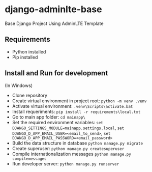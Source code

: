 # django-adminlte-base
Base Django Project Using AdminLTE Template

## Requirements

- Python installed
- Pip installed

## Install and Run for development
(In Windows)
- Clone repository
- Create virtual environment in project root: `python -m venv .venv`
- Activate virtual environment: `.venv\Scripts\activate.bat`
- Install requeriments: `pip install -r requirements\local.txt`
- Go to main app folder: `cd mainapp\`
- Set the required environment variables: `set DJANGO_SETTINGS_MODULE=mainapp.settings.local`, `set DJANGO_D_APP_EMAIL_USER=<email_to_send>`, `set DJANGO_D_APP_EMAIL_PASSWORD=<email_password>`
- Build the data structure in database `python manage.py migrate`
- Create superuser: `python manage.py createsuperuser`
- Compile internationalization messages `python manage.py compilemessages`
- Run developer server: `python manage.py runserver`
